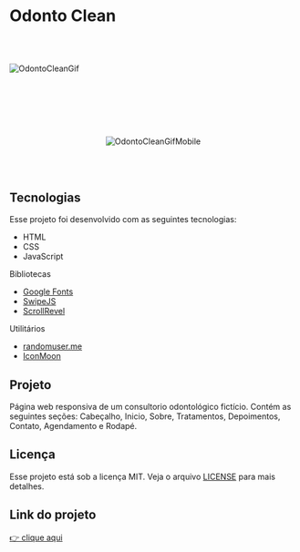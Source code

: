 
# Odonto Clean
<br><br>


<div>
  <img alt="OdontoCleanGif" src="imagens/Animação.gif">
</div>
<br><br>

## 

<br><br>
<div align=center>
  <img alt="OdontoCleanGifMobile" src="imagens/mobile-animacao.gif">
</div>

<br><br>


## Tecnologias
Esse projeto foi desenvolvido com as seguintes tecnologias:  

- HTML
- CSS
- JavaScript

Bibliotecas

- [Google Fonts](https://fonts.google.com/)
- [SwipeJS](https://github.com/nolimits4web/Swiper)
- [ScrollRevel](https://scrollrevealjs.org)

Utilitários

- [randomuser.me](https://randomuser.me/photos)
- [IconMoon](https://icomoon.io/app/#/select)

## Projeto 

Página web responsiva de um consultorio odontológico fictício. Contém as seguintes seções: Cabeçalho, Inicio, Sobre, Tratamentos, Depoimentos, Contato, Agendamento e Rodapé.

## Licença

Esse projeto está sob a licença MIT. Veja o arquivo [LICENSE](https://github.com/WyllianSilveira/Odonto-Clean/blob/master/LICENSE) para mais detalhes.

## Link do projeto 

<a href="https://wylliansilveira.github.io/Odonto-Clean/">👉 clique aqui</a>

